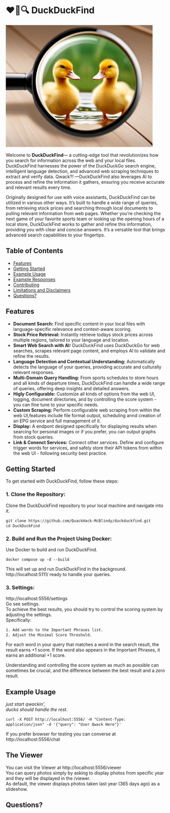# ❤️🦆🔍 DuckDuckFind

![DuckDuckFind Logo](https://raw.githubusercontent.com/QuackHack-McBlindy/DuckDuckFind/main/duckduckfind.png)



Welcome to **DuckDuckFind**— a cutting-edge tool that revolutionizes how you search for information across the web and your local files. DuckDuckFind harnesses the power of the DuckDuckGo search engine, intelligent language detection, and advanced web scraping techniques to extract and verify data. Qwack?! —DuckDuckFind also leverages AI to process and refine the information it gathers, ensuring you receive accurate and relevant results every time.

Originally designed for use with voice assistants, DuckDuckFind can be utilized in various other ways. It’s built to handle a wide range of queries, from retrieving stock prices and searching through local documents to pulling relevant information from web pages. Whether you’re checking the next game of your favorite sports team or looking up the opening hours of a local store, DuckDuckFind works to gather and refine this information, providing you with clear and concise answers. It’s a versatile tool that brings advanced search capabilities to your fingertips.


## **Table of Contents**

- [Features](#features)
- [Getting Started](#getting-started)
- [Example Usage](#example-usage)
- [Example Responses](#example-responses)
- [Contributing](#contributing)
- [Limitations and Disclaimers](#limitations-and-disclaimers)
- [Questions?](#questions)

## **Features**

- **Document Search:** Find specific content in your local files with language-specific relevance and context-aware scoring.
- **Stock Price Retrieval:** Instantly retrieve todays stock prices across multiple regions, tailored to your language and location.
- **Smart Web Search with AI:** DuckDuckFind uses DuckDuckGo for web searches, scrapes relevant page content, and employs AI to validate and refine the results.
- **Language Detection and Contextual Understanding:** Automatically detects the language of your queries, providing accurate and culturally relevant responses.
- **Multi-Domain Query Handling:** From sports schedules to store hours and all kinds of departure times, DuckDuckFind can handle a wide range of queries, offering deep insights and detailed answers.
- **Higly Configurable:** Customize all kinds of options from the web UI, logging, document directories, and by controlling the score system - you can fine tune to your specific needs. 
- **Custom Scraping:** Perform configurable web scraping from within the web UI,features include file format output, scheduling annd creation of an EPG service and full management of it. 
- **Display:** A endpont designed specifically for displaying results when searcing for personal images or 
if you prefer, you can output graphs from stock queries.  
- **Link & Conenct Services:** Connect other services. Define and configure trigger words for services, and safely store their API tokens from within the web UI - following security best practice.   

## **Getting Started**

To get started with DuckDuckFind, follow these steps:

### **1. Clone the Repository:**

   Clone the DuckDuckFind repository to your local machine and navigate into it.

  ```
  git clone https://github.com/QuackHack-McBlindy/duckduckfind.git
  cd DuckDuckFind
  ```

### **2. Build and Run the Project Using Docker:**

   Use Docker to build and run DuckDuckFind.

  ```
  docker compose up -d --build
  ```

This will set up and run DuckDuckFind in the background.<br>
http://localhost:5111/ ready to handle your queries.

### **3. Settings:**

   http://localhost:5556/settings <br>
   Go see settings. <br>
   To achieve the best results, you should try to control the scoring system by adjusting the settings.  <br>
   Specifically:

    1. Add words to the Important Phrases list.
    2. Adjust the Minimal Score Threshold.

For each word in your query that matches a word in the search result, the result earns +1 score. If the word also appears in the Important Phrases, it earns an additional +1 score.

Understanding and controlling the score system as much as possible can sometimes be crucial, and the difference between the best result and a *zero* result.<br>


## **Example Usage**

   *just start qwackin',*   
   *ducks should handle the rest.*

  ```
  curl -X POST http://localhost:5556/ -H "Content-Type: application/json" -d '{"query": "User Qwack Here"}'
  ```

If you prefer browser for testing you can converse at  
http://localhost:5556/chat

## **The Viewer**

You can visit the Viewer at http://localhost:5556/viewer  
You can query photos simply by asking to display photos from specific year and they will be displayed in the /viewer.  
As default, the viewer displays photos taken last year (365 days ago) as a slideshow.  


## **Questions?**

